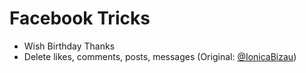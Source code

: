 Facebook Tricks
================


* Wish Birthday Thanks
* Delete likes, comments, posts, messages (Original: [@IonicaBizau](https://github.com/IonicaBizau))
